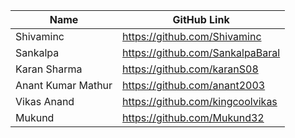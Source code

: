 | Name         | GitHub Link                     |
| ------------ | ------------------------------- |
| Shivaminc    | https://github.com/Shivaminc    |
| Sankalpa     | https://github.com/SankalpaBaral|
|Karan Sharma | https://github.com/karanS08|
| Anant Kumar Mathur| https://github.com/anant2003 |
| Vikas Anand | https://github.com/kingcoolvikas |
| Mukund      | https://github.com/Mukund32 |

